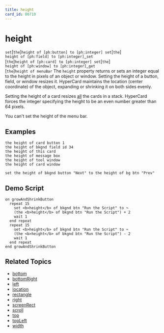 ```yaml
---
title: height
card_id: 86710
---
```


# height

` set `[`the`]` height of [ph:button] to [ph:integer] set `[`the`]<code> height of [ph:field] to [ph:integer]<u> </u>set </code>[`the`]` height of [ph:card] to [ph:integer] set `[`the`]<code> height of [ph:window] to [ph:integer]<u> </u>get </code>[`the`]` height of menuBar ` The `height` property returns or sets an integer equal to the height in pixels of an object or window. Setting the height of a button, field, or window resizes it. HyperCard maintains the location (center coordinate) of the object, expanding or shrinking it on both sides evenly. 

 Setting the height of a card resizes <u>all</u> the cards in a stack. HyperCard forces the integer specifying the height to be an even number greater than 64 pixels.

You can't set the height of the menu bar. 


## Examples

```
the height of card button 1
the height of bkgnd field id 34
the height of this card
the height of message box
the height of tool window
the height of card window

set the height of bkgnd button "Next" to the height of bg btn "Prev"
```

## Demo Script

```
on growAndShrinkButton
  repeat 15
    set <b>height</b> of bkgnd btn "Run the Script" to ¬
    (the <b>height</b> of bkgnd btn "Run the Script") + 2
    wait 1
  end repeat
  repeat 15
    set <b>height</b> of bkgnd btn "Run the Script" to ¬
    (the <b>height</b> of bkgnd btn "Run the Script") - 2
    wait 1
  end repeat
end growAndShrinkButton
```

## Related Topics

* [bottom](/HyperTalkReference/properties/bottom)
* [bottomRight](/HyperTalkReference/properties/bottomRight)
* [left](/HyperTalkReference/properties/left)
* [location](/HyperTalkReference/properties/location)
* [rectangle](/HyperTalkReference/properties/rectangle)
* [right](/HyperTalkReference/properties/right)
* [screenRect](/HyperTalkReference/functions/screenRect)
* [scroll](/HyperTalkReference/properties/scroll)
* [top](/HyperTalkReference/properties/top)
* [topLeft](/HyperTalkReference/properties/topLeft)
* [width](/HyperTalkReference/properties/width)
